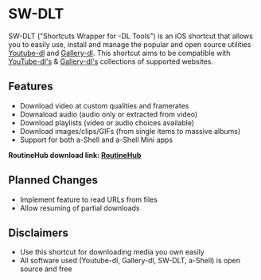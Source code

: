 # SW-DLT

SW-DLT ("Shortcuts Wrapper for -DL Tools") is an iOS shortcut that allows you to easily use, install and manage the popular and open source utilities [Youtube-dl](https://gitlab.com/dstftw/youtube-dl/) and [Gallery-dl](https://github.com/mikf/gallery-dl). This shortcut aims to be compatible with [YouTube-dl's](https://gitlab.com/dstftw/youtube-dl/-/blob/master/docs/supportedsites.md) & [Gallery-dl's](https://github.com/mikf/gallery-dl/blob/master/docs/supportedsites.rst) collections of supported websites.

## Features
- Download video at custom qualities and framerates
- Downaload audio (audio only or extracted from video)
- Download playlists (video or audio choices available)
- Download images/clips/GIFs (from single items to massive albums)
- Support for both a-Shell and a-Shell Mini apps

**RoutineHub download link: [RoutineHub](https://routinehub.co/shortcut/7284)**

## Planned Changes

- Implement feature to read URLs from files
- Allow resuming of partial downloads

## Disclaimers
- Use this shortcut for downloading media you own easily
- All software used (Youtube-dl, Gallery-dl, SW-DLT, a-Shell) is open source and free
